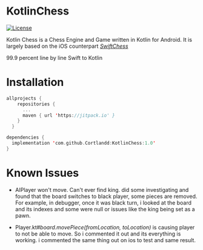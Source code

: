 # KotlinChess

[![License](https://img.shields.io/cocoapods/l/SwiftChess.svg?style=flat)](http://github.com/Cortlandd/KotlinChess)

Kotlin Chess is a Chess Engine and Game written in Kotlin for Android. It is  largely based on the iOS counterpart  _[SwiftChess](https://github.com/SteveBarnegren/SwiftChess/)_

99.9 percent line by line Swift to Kotlin

# Installation
```kotlin
allprojects {
	repositories {
	  ...
	  maven { url 'https://jitpack.io' }
    }
  }
```

```kotlin
dependencies {
  implementation 'com.github.Cortlandd:KotlinChess:1.0'
}
```

# Known Issues
- AIPlayer won't move. Can't ever find king. did some investigating and found that the board switches to black player, some pieces are removed. For example, in debugger, once it was black turn, i looked at the board and its indexes and some were null or issues like the king being set as a pawn.

- Player.kt#_board.movePiece(fromLocation, toLocation)_ is causing player to not be able to move. So i commented it out and its everything is working. i commented the same thing out on ios to test and same result.
